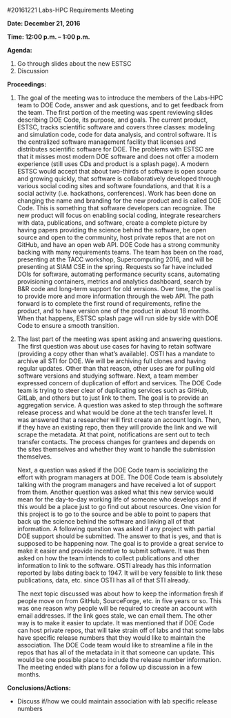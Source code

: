 #20161221 Labs-HPC Requirements Meeting

**Date: December 21, 2016**

**Time: 12:00 p.m. – 1:00 p.m.**

**Agenda:**

1.	Go through slides about the new ESTSC
2.	Discussion 

**Proceedings:**

1.	The goal of the meeting was to introduce the members of the Labs-HPC team to DOE Code, answer and ask questions, and to get feedback from the team. The first portion of the meeting was spent reviewing slides describing DOE Code, its purpose, and goals. The current product, ESTSC, tracks scientific software and covers three classes: modeling and simulation code, code for data analysis, and control software. It is the centralized software management facility that licenses and distributes scientific software for DOE. The problems with ESTSC are that it misses most modern DOE software and does not offer a modern experience (still uses CDs and product is a splash page). A modern ESTSC would accept that about two-thirds of software is open source and growing quickly, that software is collaboratively developed through various social coding sites and software foundations, and that it is a social activity (i.e. hackathons, conferences). Work has been done on changing the name and branding for the new product and is called DOE Code. This is something that software developers can recognize. The new product will focus on enabling social coding, integrate researchers with data, publications, and software, create a complete picture by having papers providing the science behind the software, be open source and open to the community, host private repos that are not on GitHub, and have an open web API. DOE Code has a strong community backing with many requirements teams. The team has been on the road, presenting at the TACC workshop, Supercomputing 2016, and will be presenting at SIAM CSE in the spring. Requests so far have included DOIs for software, automating performance security scans, automating provisioning containers, metrics and analytics dashboard, search by B&R code and long-term support for old versions. Over time, the goal is to provide more and more information through the web API. The path forward is to complete the first round of requirements, refine the product, and to have version one of the product in about 18 months. When that happens, ESTSC splash page will run side by side with DOE Code to ensure a smooth transition.

2.	The last part of the meeting was spent asking and answering questions. The first question was about use cases for having to retain software (providing a copy other than what’s available). OSTI has a mandate to archive all STI for DOE. We will be archiving full clones and having regular updates. Other than that reason, other uses are for pulling old software versions and studying software. Next, a team member expressed concern of duplication of effort and services. The DOE Code team is trying to steer clear of duplicating services such as GitHub, GitLab, and others but to just link to them. The goal is to provide an aggregation service. A question was asked to step through the software release process and what would be done at the tech transfer level. It was answered that a researcher will first create an account login. Then, if they have an existing repo, then they will provide the link and we will scrape the metadata. At that point, notifications are sent out to tech transfer contacts. The process changes for grantees and depends on the sites themselves and whether they want to handle the submission themselves. 

    Next, a question was asked if the DOE Code team is socializing the effort with program managers at DOE. The DOE Code team is absolutely talking with the program managers and have received a lot of support from them. Another question was asked what this new service would mean for the day-to-day working life of someone who develops and if this would be a place just to go find out about resources. One vision for this project is to go to the source and be able to point to papers that back up the science behind the software and linking all of that information. A following question was asked if any project with partial DOE support should be submitted. The answer to that is yes, and that is supposed to be happening now. The goal is to provide a great service to make it easier and provide incentive to submit software. It was then asked on how the team intends to collect publications and other information to link to the software. OSTI already has this information reported by labs dating back to 1947. It will be very feasible to link these publications, data, etc. since OSTI has all of that STI already. 
    
    The next topic discussed was about how to keep the information fresh if people move on from GitHub, SourceForge, etc. in five years or so. This was one reason why people will be required to create an account with email addresses. If the link goes stale, we can email them. The other way is to make it easier to update. It was mentioned that if DOE Code can host private repos, that will take strain off of labs and that some labs have specific release numbers that they would like to maintain the association. The DOE Code team would like to streamline a file in the repos that has all of the metadata in it that someone can update. This would be one possible place to include the release number information. The meeting ended with plans for a follow up discussion in a few months.  
    
    
 **Conclusions/Actions:**
 
 - Discuss if/how we could maintain association with lab specific release numbers
